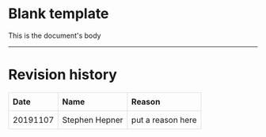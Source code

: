 Blank template
==============

This is the document's body

------------------------------------------------------------------------

Revision history
================

<style>
table { border-collapse: collapse; width: 100%; }
td, th { border: 1px solid #dddddd; text-align: left; padding: 8px; }
</style>
<table>
<tr>
<th>
Date
</th>
<th>
Name
</th>
<th>
Reason
</th>
</tr>
<tr>
<td>
20191107
</td>
<td>
Stephen Hepner
</td>
<td>
put a reason here
</td>
</tr>
</table>
